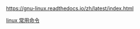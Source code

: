 https://gnu-linux.readthedocs.io/zh/latest/index.html

[linux 常用命令](https://gnu-linux.readthedocs.io/zh/latest/TOC/Chapter01.html)

